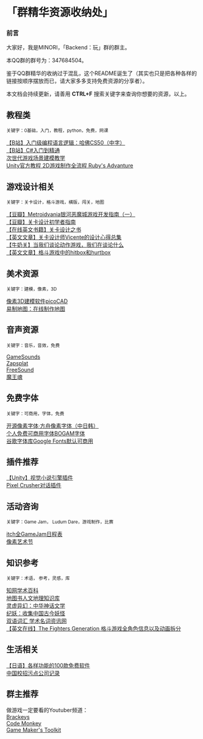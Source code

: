 # 「群精华资源收纳处」

### 前言

大家好，我是MINORI，「Backend：玩」群的群主。
  
本QQ群的群号为：347684504。
  
鉴于QQ群精华的收纳过于混乱，这个README诞生了（其实也只是把各种各样的链接按顺序摆放而已，请大家多多支持免费资源的分享者）。  
  
本文档会持续更新，请善用 **CTRL+F** 搜索关键字来查询你想要的资源，以上。  

## 教程类
<sub>关键字：0基础，入门，教程，python，免费，网课 </sub>  
  
[【B站】入门级编程语言逻辑：哈佛CS50（中字）](https://www.bilibili.com/video/BV1Rb411378V?spm_id_from=333.337.search-card.all.click&vd_source=c9a0433a81dc461ef29c7d080bbc03eb)  
[【B站】C#入门到精通](https://www.bilibili.com/video/BV1FJ411W7e5?spm_id_from=333.999.0.0)  
[次世代游戏场景建模教学](https://www.aboutcg.org/courseDetails/1357/introduce)  
[Unity官方教程 2D游戏制作全流程 Ruby's Advanture](https://learn.unity.com/project/ruby-s-adventure-2d-chu-xue-zhe)


## 游戏设计相关  
<sub>关键字：关卡设计，格斗游戏，横版，闯关，地图</sub> 
  
[【豆瓣】Metroidvania银河恶魔城游戏开发指南（一）](https://www.douban.com/group/topic/258108665/?_i=509193694987b49)  
[【豆瓣】关卡设计初学者指南](https://www.douban.com/group/topic/258342217/?_i=509193124987b49)  
[【在线英文书籍】关卡设计之书](https://book.leveldesignbook.com/)  
[【英文文章】关卡设计师Vicente的设计心得总集](https://trello.com/b/AM3ZOmAd/level-design-compendium)  
[【牛奶关】当我们谈论动作游戏，我们在谈论什么](https://cowlevel.net/article/2007375)  
[【英文文章】格斗游戏中的hitbox和hurtbox](https://strangewire.blogspot.com/2018/05/hitboxes-and-hurtboxes-in-unity.html?m=1)



## 美术资源
<sub>关键字：建模，像素，3D</sub> 
  
[像素3D建模软件picoCAD](https://johanpeitz.itch.io/picocad?continueFlag=152f96fdb93b73f9819d72d835aada9b)  
[易制地图：在线制作地图](https://www.makeamap.cn/)

## 音声资源
<sub>关键字：音乐，音效，免费</sub> 
  
[GameSounds](https://gamesounds.xyz/?dir=99Sounds)  
[Zapsplat](https://www.zapsplat.com/)  
[FreeSound](https://freesound.org/)  
[魔王魂](https://maou.audio/)

## 免费字体
<sub>关键字：可商用，字体，免费</sub> 
  
[开源像素字体·方舟像素字体（中日韩）](https://takwolf.itch.io/ark-pixel-font)  
[个人免费可商用字体BOGAM字体](https://www.behance.net/gallery/115313329/BOGAM-FREE-BOLD-SANS-SERIF-FONT)  
[谷歌字体库Google Fonts默认可商用](https://fonts.google.com/?preview.text=Seduction%20%20SEDUCTION&preview.text_type=custom)

## 插件推荐
[【Unity】视觉小说引擎插件](https://assetstore.unity.com/packages/tools/game-toolkits/visual-novel-engine-2d-cutscene-engine-54342)  
[Pixel Crusher对话插件](https://assetstore.unity.com/packages/tools/ai/dialogue-system-for-unity-11672)

## 活动咨询
<sub>关键字：Game Jam， Ludum Dare，游戏制作，比赛</sub>  
  
[itch全GameJam日程表](https://itch.io/jams)  
[像素艺术节](https://pixelartpark.com/)

## 知识参考
<sub>关键字：术语， 参考，灵感，库</sub>  
  
[知网学术百科](https://shuyu.cnki.net/#/)  
[地图书人文地理知识库](https://www.ageeye.cn/)  
[灵虚异幻：中华神话文学](https://www.lingxyh.com/)  
[纪妖：收集中国古今妖怪](https://www.cbaigui.com/)  
[双语词汇 学术名词资讯网](https://terms.naer.edu.tw/download/)  
[【英文在线】The Fighters Generation 格斗游戏全角色信息以及动画拆分](https://www.fightersgeneration.com/characters.html)

## 生活相关  

[【日语】各样功能的100款免费软件](https://freesoft-100.com/)  
[中国校招污点公司记录](https://github.com/ShameCom/ShameCom)

## 群主推荐
做游戏一定要看的Youtuber频道：  
[Brackeys](https://www.youtube.com/c/Brackeys)  
[Code Monkey](https://www.youtube.com/c/CodeMonkeyUnity)  
[Game Maker's Toolkit](https://www.youtube.com/c/MarkBrownGMT)  
